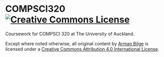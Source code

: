 # COMPSCI320 <a rel="license" href="http://creativecommons.org/licenses/by/4.0/"><img alt="Creative Commons License" style="border-width:0" src="https://i.creativecommons.org/l/by/4.0/88x31.png" /></a>

Coursework for COMPSCI 320 at The University of Auckland.

Except where noted otherwise, all original content by <a xmlns:cc="http://creativecommons.org/ns#" href="https://github.com/armanbilge/COMPSCI320" property="cc:attributionName" rel="cc:attributionURL">Arman Bilge</a> is licensed under a <a rel="license" href="http://creativecommons.org/licenses/by/4.0/">Creative Commons Attribution 4.0 International License</a>.

